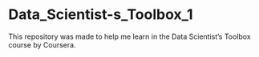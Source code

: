 # Data_Scientist-s_Toolbox_1
This repository was made to help me learn in the Data Scientist’s Toolbox course by Coursera.
